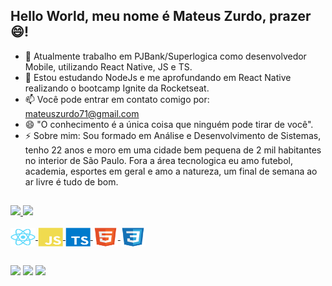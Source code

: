 ## Hello World, meu nome é Mateus Zurdo, prazer😄!
- 🔭  Atualmente trabalho em PJBank/Superlogica como desenvolvedor Mobile, utilizando React Native, JS e TS.
- 🌱  Estou estudando NodeJs e me aprofundando em React Native realizando o bootcamp Ignite da Rocketseat.
- 📫  Você pode entrar em contato comigo por: mateuszurdo71@gmail.com
- 😄  "O conhecimento é a única coisa que ninguém pode tirar de você".
- ⚡  Sobre mim: Sou formado em Análise e Desenvolvimento de Sistemas, tenho 22 anos e moro em uma cidade bem pequena de 2 mil habitantes no interior de São Paulo. Fora a área tecnologica eu amo futebol, academia, esportes em geral e amo a natureza, um final de semana ao ar livre é tudo de bom.

##

<div>
  <a href="https://github.com/MateusZurdoSierra">
  <img height="180em" src="https://github-readme-stats.vercel.app/api?username=MateusZurdoSierra&show_icons=true&theme=tokyonight&include_all_commits=true&count_private=true"/>
  <img height="180em" src="https://github-readme-stats.vercel.app/api/top-langs/?username=MateusZurdoSierra&layout=compact&langs_count=7&theme=tokyonight"/>
</div>
<div style="display: inline_block"><br>
  <img align="center" alt="Zurdo-React" height="30" width="40" src="https://raw.githubusercontent.com/devicons/devicon/master/icons/react/react-original.svg">
  <img align="center" alt="Zurdo-Js" height="30" width="40" src="https://raw.githubusercontent.com/devicons/devicon/master/icons/javascript/javascript-plain.svg">
  <img align="center" alt="Zurdo-Ts" height="30" width="40" src="https://raw.githubusercontent.com/devicons/devicon/master/icons/typescript/typescript-plain.svg">
  <img align="center" alt="Zurdo-HTML" height="30" width="40" src="https://raw.githubusercontent.com/devicons/devicon/master/icons/html5/html5-original.svg">
  <img align="center" alt="Zurdo-CSS" height="30" width="40" src="https://raw.githubusercontent.com/devicons/devicon/master/icons/css3/css3-original.svg">
</div>
  
  ##
 
<div> 
  <a href="https://www.instagram.com/mateus_zurdo/" target="_blank"><img src="https://img.shields.io/badge/-Instagram-%23E4405F?style=for-the-badge&logo=instagram&logoColor=white" target="_blank"></a>
  <a href="mailto:mateuszurdo71@gmail.com"><img src="https://img.shields.io/badge/-Gmail-%23333?style=for-the-badge&logo=gmail&logoColor=white" target="_blank"></a>
  <a href="https://www.linkedin.com/in/mateus-zurdo-sierra-72b925148/" target="_blank"><img src="https://img.shields.io/badge/-LinkedIn-%230077B5?style=for-the-badge&logo=linkedin&logoColor=white" target="_blank"></a> 
</div>
